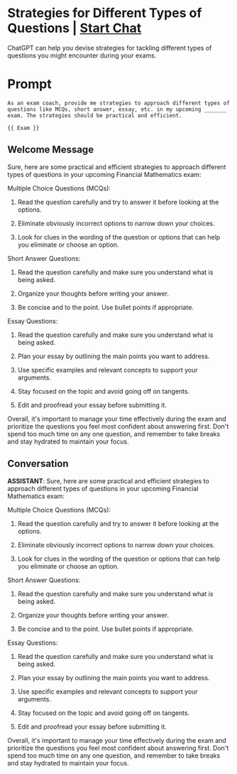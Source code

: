 

# Strategies for Different Types of Questions | [Start Chat](https://gptcall.net/chat.html?data=%7B%22contact%22%3A%7B%22id%22%3A%22vemOYTF5XIdeYud-qkevE%22%2C%22flow%22%3Atrue%7D%7D)
ChatGPT can help you devise strategies for tackling different types of questions you might encounter during your exams. 

# Prompt

```
As an exam coach, provide me strategies to approach different types of questions like MCQs, short answer, essay, etc. in my upcoming _______ exam. The strategies should be practical and efficient.

{{ Exam }}
```

## Welcome Message
Sure, here are some practical and efficient strategies to approach different types of questions in your upcoming Financial Mathematics exam:



Multiple Choice Questions (MCQs):

1. Read the question carefully and try to answer it before looking at the options.

2. Eliminate obviously incorrect options to narrow down your choices.

3. Look for clues in the wording of the question or options that can help you eliminate or choose an option.



Short Answer Questions:

1. Read the question carefully and make sure you understand what is being asked.

2. Organize your thoughts before writing your answer.

3. Be concise and to the point. Use bullet points if appropriate.



Essay Questions:

1. Read the question carefully and make sure you understand what is being asked.

2. Plan your essay by outlining the main points you want to address.

3. Use specific examples and relevant concepts to support your arguments.

4. Stay focused on the topic and avoid going off on tangents.

5. Edit and proofread your essay before submitting it.



Overall, it's important to manage your time effectively during the exam and prioritize the questions you feel most confident about answering first. Don't spend too much time on any one question, and remember to take breaks and stay hydrated to maintain your focus.

## Conversation

**ASSISTANT**: Sure, here are some practical and efficient strategies to approach different types of questions in your upcoming Financial Mathematics exam:



Multiple Choice Questions (MCQs):

1. Read the question carefully and try to answer it before looking at the options.

2. Eliminate obviously incorrect options to narrow down your choices.

3. Look for clues in the wording of the question or options that can help you eliminate or choose an option.



Short Answer Questions:

1. Read the question carefully and make sure you understand what is being asked.

2. Organize your thoughts before writing your answer.

3. Be concise and to the point. Use bullet points if appropriate.



Essay Questions:

1. Read the question carefully and make sure you understand what is being asked.

2. Plan your essay by outlining the main points you want to address.

3. Use specific examples and relevant concepts to support your arguments.

4. Stay focused on the topic and avoid going off on tangents.

5. Edit and proofread your essay before submitting it.



Overall, it's important to manage your time effectively during the exam and prioritize the questions you feel most confident about answering first. Don't spend too much time on any one question, and remember to take breaks and stay hydrated to maintain your focus.


